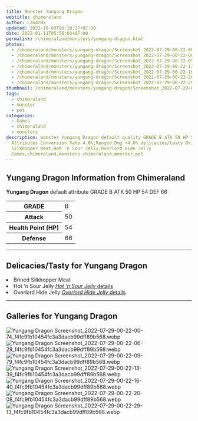 ```yaml
---
title: Monster Yungang Dragon
webtitle: chimeraland
author: L3n4r0x
updated: 2022-10-03T06:18:27+07:00
date: 2022-01-11T05:56:03+07:00
permalink: /chimeraland/monsters/yungang-dragon.html
photos:
  - /chimeraland/monsters/yungang-dragon/Screenshot_2022-07-29-00-22-00-74_f4fc9fb10454fc3a3dacb99dff89b568.webp
  - /chimeraland/monsters/yungang-dragon/Screenshot_2022-07-29-00-22-06-29_f4fc9fb10454fc3a3dacb99dff89b568.webp
  - /chimeraland/monsters/yungang-dragon/Screenshot_2022-07-29-00-22-09-79_f4fc9fb10454fc3a3dacb99dff89b568.webp
  - /chimeraland/monsters/yungang-dragon/Screenshot_2022-07-29-00-22-13-39_f4fc9fb10454fc3a3dacb99dff89b568.webp
  - /chimeraland/monsters/yungang-dragon/Screenshot_2022-07-29-00-22-16-40_f4fc9fb10454fc3a3dacb99dff89b568.webp
  - /chimeraland/monsters/yungang-dragon/Screenshot_2022-07-29-00-22-20-08_f4fc9fb10454fc3a3dacb99dff89b568.webp
  - /chimeraland/monsters/yungang-dragon/Screenshot_2022-07-29-00-22-29-13_f4fc9fb10454fc3a3dacb99dff89b568.webp
thumbnail: /chimeraland/monsters/yungang-dragon/Screenshot_2022-07-29-00-22-00-74_f4fc9fb10454fc3a3dacb99dff89b568.webp
tags:
  - chimeraland
  - monster
  - pet
categories:
  - Games
  - chimeraland
  - monsters
description: monster Yungang Dragon default quality GRADE B ATK 50 HP 54 DEF 66
  Attributes Conversion Rate 4.0%,Ranged Dmg +4.8% delicacies/tasty Brined
  Silkhopper Meat,Hot 'n Sour Jelly,Overlord Hide Jelly
  Games,chimeraland,monsters chimeraland,monster,pet
---
```


<section id="bootstrap-wrapper"><link rel="stylesheet" href="https://rawcdn.githack.com/dimaslanjaka/Web-Manajemen/870a349/css/bootstrap-5-3-0-alpha3-wrapper.css"/><h2 id="attribute">Yungang Dragon Information from Chimeraland</h2><p><b>Yungang Dragon</b> default attribute GRADE B ATK 50 HP 54 DEF 66<table><tr><th>GRADE</th><td>B</td></tr><tr><th>Attack</th><td>50</td></tr><tr><th>Health Point (HP)</th><td>54</td></tr><tr><th>Defense</th><td>66</td></tr></table></p><hr/><h2 id="delicacies">Delicacies/Tasty for Yungang Dragon</h2><div class="bg-dark text-light"><li class="d-flex justify-content-between bg-dark text-light">Brined Silkhopper Meat </li><li class="d-flex justify-content-between bg-dark text-light">Hot &#x27;n Sour Jelly <a href="/chimeraland/recipes/hot-n-sour-jelly.html" class="text-primary" title="Click here to view recipe Hot &#x27;n Sour Jelly details"><i>Hot &#x27;n Sour Jelly</i> details</a></li><li class="d-flex justify-content-between bg-dark text-light">Overlord Hide Jelly <a href="/chimeraland/recipes/overlord-hide-jelly.html" class="text-primary" title="Click here to view recipe Overlord Hide Jelly details"><i>Overlord Hide Jelly</i> details</a></li></div><hr/><div id="gallery"><h2>Galleries for Yungang Dragon</h2><div class="row"><div class="col-lg-6 col-12"><img src="/chimeraland/monsters/yungang-dragon/Screenshot_2022-07-29-00-22-00-74_f4fc9fb10454fc3a3dacb99dff89b568.webp" alt="Yungang Dragon Screenshot_2022-07-29-00-22-00-74_f4fc9fb10454fc3a3dacb99dff89b568.webp"/></div><div class="col-lg-6 col-12"><img src="/chimeraland/monsters/yungang-dragon/Screenshot_2022-07-29-00-22-06-29_f4fc9fb10454fc3a3dacb99dff89b568.webp" alt="Yungang Dragon Screenshot_2022-07-29-00-22-06-29_f4fc9fb10454fc3a3dacb99dff89b568.webp"/></div><div class="col-lg-6 col-12"><img src="/chimeraland/monsters/yungang-dragon/Screenshot_2022-07-29-00-22-09-79_f4fc9fb10454fc3a3dacb99dff89b568.webp" alt="Yungang Dragon Screenshot_2022-07-29-00-22-09-79_f4fc9fb10454fc3a3dacb99dff89b568.webp"/></div><div class="col-lg-6 col-12"><img src="/chimeraland/monsters/yungang-dragon/Screenshot_2022-07-29-00-22-13-39_f4fc9fb10454fc3a3dacb99dff89b568.webp" alt="Yungang Dragon Screenshot_2022-07-29-00-22-13-39_f4fc9fb10454fc3a3dacb99dff89b568.webp"/></div><div class="col-lg-6 col-12"><img src="/chimeraland/monsters/yungang-dragon/Screenshot_2022-07-29-00-22-16-40_f4fc9fb10454fc3a3dacb99dff89b568.webp" alt="Yungang Dragon Screenshot_2022-07-29-00-22-16-40_f4fc9fb10454fc3a3dacb99dff89b568.webp"/></div><div class="col-lg-6 col-12"><img src="/chimeraland/monsters/yungang-dragon/Screenshot_2022-07-29-00-22-20-08_f4fc9fb10454fc3a3dacb99dff89b568.webp" alt="Yungang Dragon Screenshot_2022-07-29-00-22-20-08_f4fc9fb10454fc3a3dacb99dff89b568.webp"/></div><div class="col-lg-6 col-12"><img src="/chimeraland/monsters/yungang-dragon/Screenshot_2022-07-29-00-22-29-13_f4fc9fb10454fc3a3dacb99dff89b568.webp" alt="Yungang Dragon Screenshot_2022-07-29-00-22-29-13_f4fc9fb10454fc3a3dacb99dff89b568.webp"/></div></div></div></section>